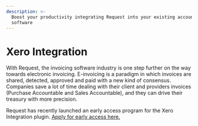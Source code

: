 ```yaml
---
description: >-
  Boost your productivity integrating Request into your existing accounting
  software
---
```


# Xero Integration

With Request, the invoicing software industry is one step further on the way towards electronic invoicing. E-invoicing is a paradigm in which invoices are shared, detected, approved and paid with a new kind of consensus. Companies save a lot of time dealing with their client and providers invoices \(Purchase Accountable and Sales Accountable\), and they can drive their treasury with more precision.

Request has recently launched an early access program for the Xero Integration plugin. [Apply for early access here.](https://request.network/en/integrations/)

